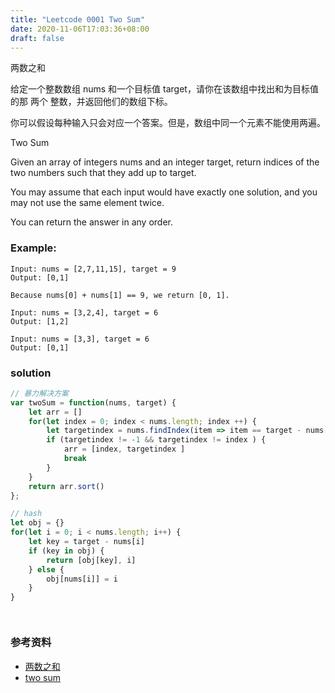 ```yaml
---
title: "Leetcode 0001 Two Sum"
date: 2020-11-06T17:03:36+08:00
draft: false
---
```


两数之和

给定一个整数数组 nums 和一个目标值 target，请你在该数组中找出和为目标值的那 两个 整数，并返回他们的数组下标。

你可以假设每种输入只会对应一个答案。但是，数组中同一个元素不能使用两遍。

Two Sum

Given an array of integers nums and an integer target, return indices of the two numbers such that they add up to target.

You may assume that each input would have exactly one solution, and you may not use the same element twice.

You can return the answer in any order.


### Example:

```
Input: nums = [2,7,11,15], target = 9
Output: [0,1] 

Because nums[0] + nums[1] == 9, we return [0, 1].

Input: nums = [3,2,4], target = 6
Output: [1,2]

Input: nums = [3,3], target = 6
Output: [0,1]
```
### solution

```js
// 暴力解决方案
var twoSum = function(nums, target) {
    let arr = []
    for(let index = 0; index < nums.length; index ++) {
        let targetindex = nums.findIndex(item => item == target - nums[index])
        if (targetindex != -1 && targetindex != index ) {
            arr = [index, targetindex ]
            break
        }
    }
    return arr.sort()
};

// hash
let obj = {}
for(let i = 0; i < nums.length; i++) {
    let key = target - nums[i]
    if (key in obj) {
        return [obj[key], i]
    } else {
        obj[nums[i]] = i
    }
}
```

```go

```


```php

```

### 参考资料

- [两数之和](https://leetcode-cn.com/problems/two-sum/)
- [two sum](https://leetcode.com/problems/two-sum/)